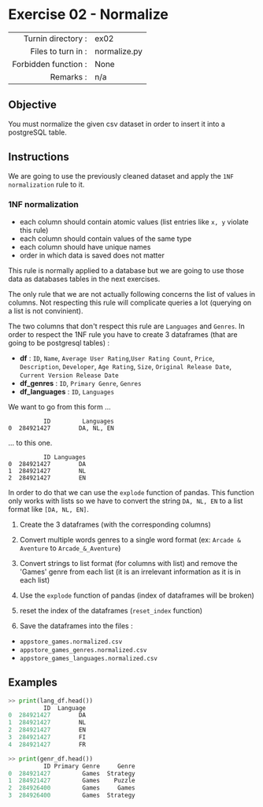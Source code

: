 # Exercise 02 - Normalize

|                         |                    |
| -----------------------:| ------------------ |
|   Turnin directory :    |  ex02              |
|   Files to turn in :    |  normalize.py      |
|   Forbidden function :  |  None              |
|   Remarks :             |  n/a               |


## Objective

You must normalize the given csv dataset in order to insert it into a postgreSQL table.

## Instructions

We are going to use the previously cleaned dataset and apply the `1NF normalization` rule to it.

### 1NF normalization
* each column should contain atomic values (list entries like `x, y` violate this rule)
* each column should contain values of the same type
* each column should have unique names
* order in which data is saved does not matter

This rule is normally applied to a database but we are going to use those data as databases tables in the next exercises.

The only rule that we are not actually following concerns the list of values in columns. Not respecting this rule will complicate queries a lot (querying on a list is not convinient).


The two columns that don't respect this rule are `Languages` and `Genres`. In order to respect the 1NF rule you have to create 3 dataframes (that are going to be postgresql tables) :

* **df** : `ID`, `Name`, `Average User Rating`,`User Rating Count`, `Price`, `Description`, `Developer`, `Age Rating`, `Size`, `Original Release Date`, `Current Version Release Date`
* **df_genres** : `ID`, `Primary Genre`, `Genres`
* **df_languages** : `ID`, `Languages`

We want to go from this form ...

```
          ID         Languages
0  284921427        DA, NL, EN
```

... to this one.

```
          ID Languages
0  284921427        DA
1  284921427        NL
2  284921427        EN
```

In order to do that we can use the `explode` function of pandas. This function only works with lists so we have to convert the string `DA, NL, EN` to a list format like `[DA, NL, EN]`.

1) Create the 3 dataframes (with the corresponding columns)

2) Convert multiple words genres to a single word format (ex: `Arcade & Aventure` to `Arcade_&_Aventure`)

3) Convert strings to list format (for columns with list) and remove the 'Games' genre from each list (it is an irrelevant information as it is in each list)

4) Use the `explode` function of pandas (index of dataframes will be broken)
5) reset the index of the dataframes (`reset_index` function)

6) Save the dataframes into the files :
* `appstore_games.normalized.csv`
* `appstore_games_genres.normalized.csv`
* `appstore_games_languages.normalized.csv`

## Examples

```python
>> print(lang_df.head())
          ID  Language
0  284921427        DA
1  284921427        NL
2  284921427        EN
3  284921427        FI
4  284921427        FR
```

```python
>> print(genr_df.head())
          ID Primary Genre     Genre
0  284921427         Games  Strategy
1  284921427         Games    Puzzle
2  284926400         Games     Games
3  284926400         Games  Strategy
```

